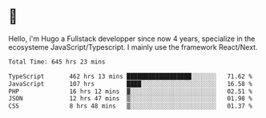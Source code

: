 # 👋 

Hello, i'm Hugo a Fullstack developper since now 4 years, specialize in the ecosysteme JavaScript/Typescript. I mainly use the framework React/Next.

<!--START_SECTION:waka-->

```txt
Total Time: 645 hrs 23 mins

TypeScript       462 hrs 13 mins ██████████████████░░░░░░░   71.62 %
JavaScript       107 hrs         ████░░░░░░░░░░░░░░░░░░░░░   16.58 %
PHP              16 hrs 12 mins  ▓░░░░░░░░░░░░░░░░░░░░░░░░   02.51 %
JSON             12 hrs 47 mins  ▒░░░░░░░░░░░░░░░░░░░░░░░░   01.98 %
CSS              8 hrs 48 mins   ▒░░░░░░░░░░░░░░░░░░░░░░░░   01.37 %
```

<!--END_SECTION:waka-->
